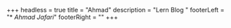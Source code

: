 +++
headless = true
title = "Ahmad"
description = "Lern Blog "
footerLeft = "* _Ahmad Jafari_"
footerRight = ""
+++

